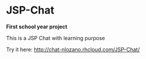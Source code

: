# JSP-Chat 

<b>First school year project</b>

This is a JSP Chat with learning purpose

Try it here: http://chat-nlozano.rhcloud.com/JSP-Chat/
